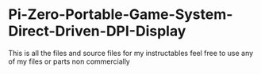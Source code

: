 # Pi-Zero-Portable-Game-System-Direct-Driven-DPI-Display
This is all the files and source files for my instructables feel free to use any of my files or parts non commercially 
